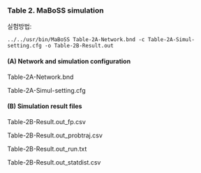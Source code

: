 ### Table 2. MaBoSS simulation
실험방법: 

```
../../usr/bin/MaBoSS Table-2A-Network.bnd -c Table-2A-Simul-setting.cfg -o Table-2B-Result.out 
 ```

#### (A) Network and simulation configuration

Table-2A-Network.bnd

Table-2A-Simul-setting.cfg

#### (B) Simulation result files

Table-2B-Result.out_fp.csv

Table-2B-Result.out_probtraj.csv

Table-2B-Result.out_run.txt

Table-2B-Result.out_statdist.csv

